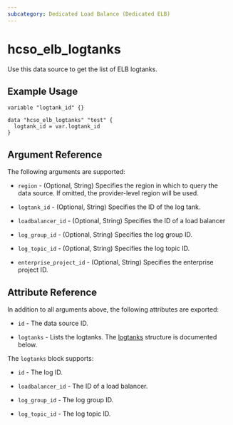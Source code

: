 ```yaml
---
subcategory: Dedicated Load Balance (Dedicated ELB)
---
```


# hcso_elb_logtanks

Use this data source to get the list of ELB logtanks.

## Example Usage

```hcl
variable "logtank_id" {}

data "hcso_elb_logtanks" "test" {
  logtank_id = var.logtank_id
}
```

## Argument Reference

The following arguments are supported:

* `region` - (Optional, String) Specifies the region in which to query the data source. If omitted, the provider-level
  region will be used.

* `logtank_id` - (Optional, String) Specifies the ID of the log tank.

* `loadbalancer_id` - (Optional, String) Specifies the ID of a load balancer

* `log_group_id` - (Optional, String) Specifies the log group ID.

* `log_topic_id` - (Optional, String) Specifies the log topic ID.

* `enterprise_project_id` - (Optional, String) Specifies the enterprise project ID.

## Attribute Reference

In addition to all arguments above, the following attributes are exported:

* `id` - The data source ID.

* `logtanks` - Lists the logtanks.
  The [logtanks](#Elb_logtanks) structure is documented below.

<a name="Elb_logtanks"></a>
The `logtanks` block supports:

* `id` - The log ID.

* `loadbalancer_id` - The ID of a load balancer.

* `log_group_id` - The log group ID.

* `log_topic_id` - The log topic ID.
